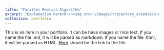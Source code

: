 ```yaml
---
title: "Parallel Replica Algorithm"
excerpt: "Explanation Here<br/><img src='/images/trajectory_animation.mp4'>"
collection: portfolio
---
```


This is an item in your portfolio. It can be have images or nice text. If you name the file .md, it will be parsed as markdown. If you name the file .html, it will be parsed as HTML.  [Here](/files/201_report.md) should be the link to the file.
